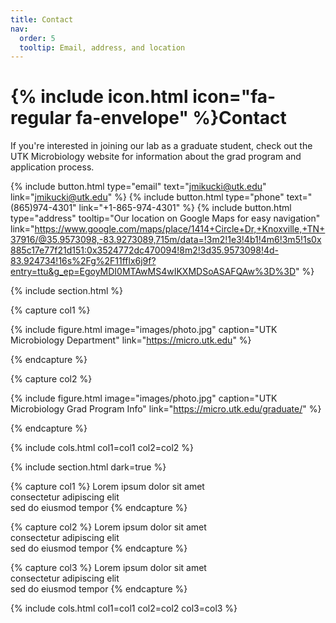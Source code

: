 ```yaml
---
title: Contact
nav:
  order: 5
  tooltip: Email, address, and location
---
```


# {% include icon.html icon="fa-regular fa-envelope" %}Contact

If you're interested in joining our lab as a graduate student, check out the UTK Microbiology website for information about the grad program and application process. 

{%
  include button.html
  type="email"
  text="jmikucki@utk.edu"
  link="jmikucki@utk.edu"
%}
{%
  include button.html
  type="phone"
  text="(865)974-4301"
  link="+1-865-974-4301"
%}
{%
  include button.html
  type="address"
  tooltip="Our location on Google Maps for easy navigation"
  link="https://www.google.com/maps/place/1414+Circle+Dr,+Knoxville,+TN+37916/@35.9573098,-83.9273089,715m/data=!3m2!1e3!4b1!4m6!3m5!1s0x885c17e77f21d151:0x3524772dc470094!8m2!3d35.9573098!4d-83.924734!16s%2Fg%2F11fflx6j9f?entry=ttu&g_ep=EgoyMDI0MTAwMS4wIKXMDSoASAFQAw%3D%3D"
%}

{% include section.html %}

{% capture col1 %}

{%
  include figure.html
  image="images/photo.jpg"
  caption="UTK Microbiology Department"
  link="https://micro.utk.edu"
%}

{% endcapture %}

{% capture col2 %}

{%
  include figure.html
  image="images/photo.jpg"
  caption="UTK Microbiology Grad Program Info"
  link="https://micro.utk.edu/graduate/"
%}

{% endcapture %}

{% include cols.html col1=col1 col2=col2 %}

{% include section.html dark=true %}

{% capture col1 %}
Lorem ipsum dolor sit amet  
consectetur adipiscing elit  
sed do eiusmod tempor
{% endcapture %}

{% capture col2 %}
Lorem ipsum dolor sit amet  
consectetur adipiscing elit  
sed do eiusmod tempor
{% endcapture %}

{% capture col3 %}
Lorem ipsum dolor sit amet  
consectetur adipiscing elit  
sed do eiusmod tempor
{% endcapture %}

{% include cols.html col1=col1 col2=col2 col3=col3 %}
